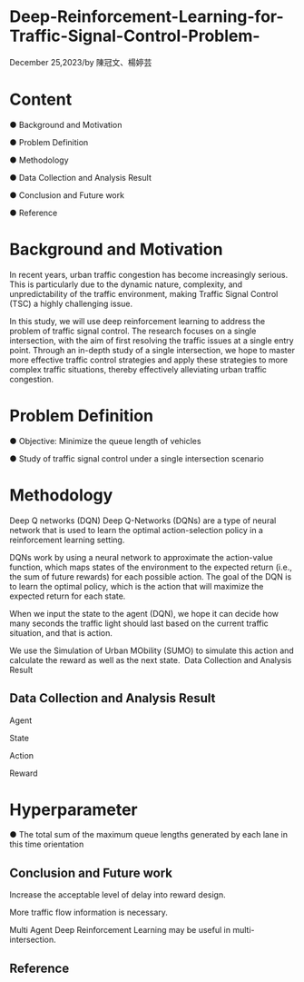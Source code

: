 # Deep-Reinforcement-Learning-for-Traffic-Signal-Control-Problem-
December 25,2023/by 陳冠文、楊婷芸
# Content
● Background and Motivation

● Problem Definition

● Methodology

● Data Collection and Analysis Result

● Conclusion and Future work  

● Reference  
# Background and Motivation
In recent years, urban traffic congestion has become increasingly serious. This is particularly due to the dynamic nature, complexity, and unpredictability of the traffic environment, making Traffic Signal Control (TSC) a highly challenging issue.

In this study, we will use deep reinforcement learning to address the problem of traffic signal control. The research focuses on a single intersection, with the aim of first resolving the traffic issues at a single entry point. 
Through an in-depth study of a single intersection, we hope to master more effective traffic control strategies and apply these strategies to more complex traffic situations, thereby effectively alleviating urban traffic congestion.
# Problem Definition
● Objective: Minimize the queue length of vehicles​

● Study of traffic signal control under a single intersection scenario​

# Methodology
Deep Q networks (DQN)​
Deep Q-Networks (DQNs) are a type of neural network that is used to learn the optimal action-selection policy in a reinforcement learning setting.​

DQNs work by using a neural network to approximate the action-value function, which maps states of the environment to the expected return (i.e., the sum of future rewards) for each possible action. The goal of the DQN is to learn the optimal policy, which is the action that will maximize the expected return for each state.​

When we input the state to the agent (DQN), we hope it can decide how many seconds the traffic light should last based on the current traffic situation, and that is action.​

We use the Simulation of Urban MObility (SUMO) to simulate this action and calculate the reward as well as the next state. ​
Data Collection and Analysis Result

## Data Collection and Analysis Result
Agent

State

Action

Reward

# Hyperparameter

● The total sum of the maximum queue lengths generated by each lane in this time orientation





## Conclusion and Future work  
Increase the acceptable level of delay into reward design.​

More traffic flow information is necessary.​

Multi Agent Deep Reinforcement Learning may be useful in multi- intersection.​
## Reference  

